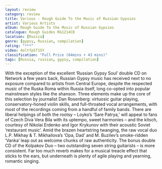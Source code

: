 ```yaml
---
layout: review
category: review
title: Various - Rough Guide To the Music of Russian Gypsies
artist: Various Artists
album: Rough Guide To the Music of Russian Gypsies
catalogue: Rough Guides RG1214CD
location: [Russia]
genre: [gypsy, Russian, compilation]
rating: "***"
video: 4oltfpST1SY
classification: "Full Price (64mins + 43 mins)"
tags: [Russia, russian, gypsy, compilation]
---
```


With the exception of the excellent ‘Russian Gypsy Soul’ double CD on Network a few years back, Russian Gypsy music has received next to no exposure compared to artists from Central Europe, despite the respected music of the Ruska Roma within Russia itself, long co-opted into popular mainstream styles like the shanson. Three elements make up the core of this selection by journalist Dan Rosenberg: virtuosic guitar playing, conservatory-honed violin skills, and full-throated vocal arrangements, with most of the recordings coming from a handful of family bands. There are liberal helpings of both the rootsy – Loyko’s ‘Sare Patrya,’ will appeal to fans of Czech Diva Vera Bila with its uptempo, sweet harmonies – and the kitsch, courtesy of Nikolai Erdenko and Igor Krykunov with their acoustic Soviet ‘restaurant music’. Amid the brazen heartstring twanging, the raw vocal duo L.P. Mikhay & T. Mikhailova’s ‘Opa, Dad’ and M. Buzilev’s smoke-ridden ‘Vanka’ leap out as welcome chunks of raw authenticity. The bonus double CD of the Kolpakov Duo – two outstanding seven string guitarists – is more consistent. Far too much reverb makes for a musical treacle effect that sticks to the ears, but underneath is plenty of agile playing and yearning, romantic singing.